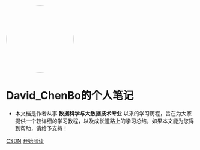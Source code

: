<img width="180px" style="border-radius: 50%" bor src="http://img2.imgtn.bdimg.com/it/u=3228202317,3537064791&fm=26&gp=0.jpg">

# David_ChenBo的个人笔记

- 本文档是作者从事 **数据科学与大数据技术专业** 以来的学习历程，旨在为大家提供一个较详细的学习教程，以及成长道路上的学习总结，如果本文能为您得到帮助，请给予支持！


[CSDN](<https://blog.csdn.net/weixin_44322234>)
[开始阅读](README.md)










